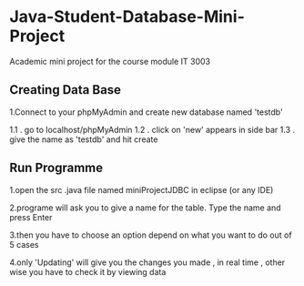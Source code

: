 # Java-Student-Database-Mini-Project
Academic mini project for the course module IT 3003


 Creating Data Base
----------------------------------------------

1.Connect to your phpMyAdmin and create new database named 'testdb'

  1.1 . go to localhost/phpMyAdmin
  1.2 . click on 'new' appears in side bar 
  1.3 . give the name as 'testdb' and hit create



 Run Programme
----------------------------------------------

1.open the src .java file named miniProjectJDBC in eclipse (or any IDE)

2.programe will ask you to give a name  for the table. Type the name and press Enter

3.then you have to choose an option depend on what you want to do out of 5 cases

4.only 'Updating' will give you the changes you made , in real time , other wise you have to check it by viewing data
 



